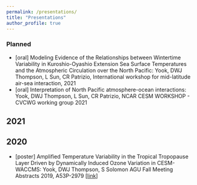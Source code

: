 ```yaml
---
permalink: /presentations/
title: "Presentations"
author_profile: true
---
```

### Planned
* [oral] Modeling Evidence of the Relationships between Wintertime Variability in Kuroshio-Oyashio Extension Sea Surface Temperatures and the Atmospheric Circulation over the North Pacific: Yook, DWJ Thompson, L Sun, CR Patrizio, International workshop for mid-latitude air-sea interaction, 2021
* [oral] Interpretation of North Pacific atmosphere-ocean interactions: Yook, DWJ Thompson, L Sun, CR Patrizio, NCAR CESM WORKSHOP - CVCWG working group 2021

## 2021

## 2020
* [poster] Amplified Temperature Variability in the Tropical Tropopause Layer Driven by Dynamically Induced Ozone Variation in CESM-WACCMS: Yook, DWJ Thompson, S Solomon
AGU Fall Meeting Abstracts 2019, A53P-2979
\[[link](https://ui.adsabs.harvard.edu/abs/2019AGUFM.A53P2979Y/abstract)\]
